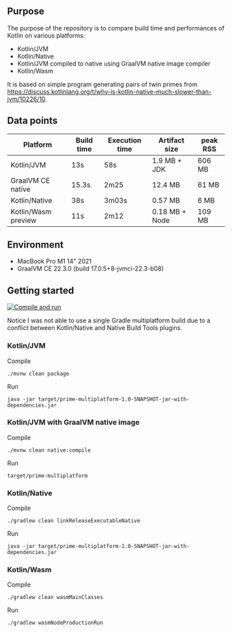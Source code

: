 ## Purpose

The purpose of the repository is to compare build time and performances of Kotlin on various platforms:
 - Kotlin/JVM
 - Kotlin/Native
 - Kotlin/JVM compiled to native using GraalVM native image compiler
 - Kotlin/Wasm

It is based on simple program generating pairs of twin primes from https://discuss.kotlinlang.org/t/why-is-kotlin-native-much-slower-than-jvm/10226/10.

## Data points

| Platform            | Build time | Execution time | Artifact size | peak RSS |
|---------------------|------------|----------------|---------------|----------|
| Kotlin/JVM          |   13s      | 58s            | 1.9 MB + JDK  | 606 MB   |
| GraalVM CE native   |   15.3s    | 2m25           | 12.4 MB       | 61 MB    |
| Kotlin/Native       |   38s      | 3m03s          | 0.57 MB       | 6 MB     |
| Kotlin/Wasm preview |   11s      | 2m12           | 0.18 MB + Node| 109 MB   |

## Environment
- MacBook Pro M1 14" 2021
- GraalVM CE 22.3.0 (build 17.0.5+8-jvmci-22.3-b08)

## Getting started

[![Compile and run](https://github.com/sdeleuze/prime-multiplatform/actions/workflows/main.yml/badge.svg)](https://github.com/sdeleuze/prime-multiplatform/actions/workflows/main.yml)

Notice I was not able to use a single Gradle multiplatform build due to a conflict between Kotlin/Native and Native Build Tools plugins. 

### Kotlin/JVM

Compile
```
./mvnw clean package
```
Run
```
java -jar target/prime-multiplatform-1.0-SNAPSHOT-jar-with-dependencies.jar
```

### Kotlin/JVM with GraalVM native image 

Compile
```
./mvnw clean native:compile
```
Run
```
target/prime-multiplatform 
```

### Kotlin/Native

Compile
```
./gradlew clean linkReleaseExecutableNative
```
Run
```
java -jar target/prime-multiplatform-1.0-SNAPSHOT-jar-with-dependencies.jar
```

### Kotlin/Wasm

Compile
```
./gradlew clean wasmMainClasses
```
Run
```
./gradlew wasmNodeProductionRun
```

